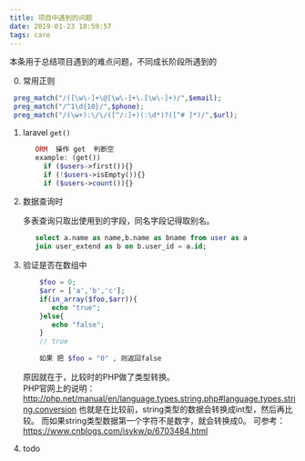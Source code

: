 ```yaml
---
title: 项目中遇到的问题
date: 2019-01-23 18:59:57
tags: care
---
```


本条用于总结项目遇到的难点问题，不同成长阶段所遇到的

0. 常用正则

```php
 preg_match("/([\w\-]+\@[\w\-]+\.[\w\-]+)/",$email);
 preg_match("/^1\d{10}/",$phone);
 preg_match("/(\w+):\/\/([^/:]+)(:\d*)?([^# ]*)/",$url);
```



1. laravel `get()`
    
     ```php
        ORM  操作 get  判断空
        example: (get()) 
          if ($users->first()){} 
          if (!$users->isEmpty()){} 
          if ($users->count()){}
     ```
 
2. 数据查询时
 
     多表查询只取出使用到的字段，同名字段记得取别名。
     ```sql
        select a.name as name,b.name as bname from user as a
        join user_extend as b on b.user_id = a.id;
    ```
 
3. 验证是否在数组中
 
    ```php
        $foo = 0;
        $arr = ['a','b','c'];
        if(in_array($foo,$arr)){
           echo "true";
        }else{
           echo "false";
        }
        // true
        
        如果 把 $foo = "0" , 则返回false
    ```
     原因就在于，比较时的PHP做了类型转换。          
     PHP官网上的说明：http://php.net/manual/en/language.types.string.php#language.types.string.conversion 
     也就是在比较前，string类型的数据会转换成int型，然后再比较。
     而如果string类型数据第一个字符不是数字，就会转换成0。
     可参考：https://www.cnblogs.com/isykw/p/6703484.html
 
 4. todo